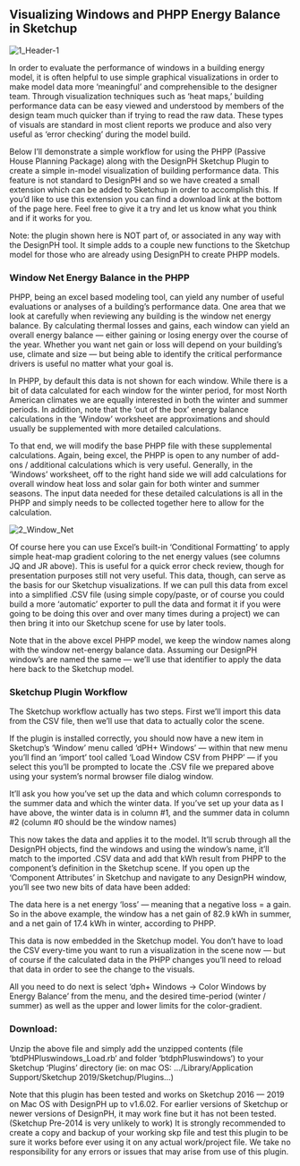 ## Visualizing Windows and PHPP Energy Balance in Sketchup

![1_Header-1](https://github.com/user-attachments/assets/8ac624b4-682c-473b-9308-9205d71522ab)

In order to evaluate the performance of windows in a building energy model, it is often helpful to use simple graphical visualizations in order to make model data more ‘meaningful’ and comprehensible to the designer team. Through visualization techniques such as ‘heat maps,’ building performance data can be easy viewed and understood by members of the design team much quicker than if trying to read the raw data. These types of visuals are standard in most client reports we produce and also very useful as ‘error checking’ during the model build.

Below I’ll demonstrate a simple workflow for using the PHPP (Passive House Planning Package) along with the DesignPH Sketchup Plugin to create a simple in-model visualization of building performance data. This feature is not standard to DesignPH and so we have created a small extension which can be added to Sketchup in order to accomplish this. If you’d like to use this extension you can find a download link at the bottom of the page here. Feel free to give it a try and let us know what you think and if it works for you.

Note: the plugin shown here is NOT part of, or associated in any way with the DesignPH tool. It simple adds to a couple new functions to the Sketchup model for those who are already using DesignPH to create PHPP models.

### Window Net Energy Balance in the PHPP

PHPP, being an excel based modeling tool, can yield any number of useful evaluations or analyses of a building’s performance data. One area that we look at carefully when reviewing any building is the window net energy balance. By calculating thermal losses and gains, each window can yield an overall energy balance — either gaining or losing energy over the course of the year. Whether you want net gain or loss will depend on your building’s use, climate and size — but being able to identify the critical performance drivers is useful no matter what your goal is.

In PHPP, by default this data is not shown for each window. While there is a bit of data calculated for each window for the winter period, for most North American climates we are equally interested in both the winter and summer periods. In addition, note that the ‘out of the box’ energy balance calculations in the ‘Window’ worksheet are approximations and should usually be supplemented with more detailed calculations.

To that end, we will modify the base PHPP file with these supplemental calculations. Again, being excel, the PHPP is open to any number of add-ons / additional calculations which is very useful. Generally, in the ‘Windows’ worksheet, off to the right hand side we will add calculations for overall window heat loss and solar gain for both winter and summer seasons. The input data needed for these detailed calculations is all in the PHPP and simply needs to be collected together here to allow for the calculation.

![2_Window_Net](https://github.com/user-attachments/assets/b5ee878e-ee80-46fd-891a-33c08cf87bfe)

Of course here you can use Excel’s built-in ‘Conditional Formatting’ to apply simple heat-map gradient coloring to the net energy values (see columns JQ and JR above). This is useful for a quick error check review, though for presentation purposes still not very useful. This data, though, can serve as the basis for our Sketchup visualizations. If we can pull this data from excel into a simplified .CSV file (using simple copy/paste, or of course you could build a more ‘automatic’ exporter to pull the data and format it if you were going to be doing this over and over many times during a project) we can then bring it into our Sketchup scene for use by later tools.

Note that in the above excel PHPP model, we keep the window names along with the window net-energy balance data. Assuming our DesignPH window’s are named the same — we’ll use that identifier to apply the data here back to the Sketchup model.

### Sketchup Plugin Workflow

The Sketchup workflow actually has two steps. First we’ll import this data from the CSV file, then we’ll use that data to actually color the scene.

If the plugin is installed correctly, you should now have a new item in Sketchup’s ‘Window’ menu called ‘dPH+ Windows’ — within that new menu you’ll find an ‘import’ tool called ‘Load Window CSV from PHPP’ — if you select this you’ll be prompted to locate the .CSV file we prepared above using your system’s normal browser file dialog window.

It’ll ask you how you’ve set up the data and which column corresponds to the summer data and which the winter data. If you’ve set up your data as I have above, the winter data is in column #1, and the summer data in column #2 (column #0 should be the window names)

This now takes the data and applies it to the model. It’ll scrub through all the DesignPH objects, find the windows and using the window’s name, it’ll match to the imported .CSV data and add that kWh result from PHPP to the component’s definition in the Sketchup scene. If you open up the ‘Component Attributes’ in Sketchup and navigate to any DesignPH window, you’ll see two new bits of data have been added:

The data here is a net energy ‘loss’ — meaning that a negative loss = a gain. So in the above example, the window has a net gain of 82.9 kWh in summer, and a net gain of 17.4 kWh in winter, according to PHPP.

This data is now embedded in the Sketchup model. You don’t have to load the CSV every-time you want to run a visualization in the scene now — but of course if the calculated data in the PHPP changes you’ll need to reload that data in order to see the change to the visuals.

All you need to do next is select ‘dph+ Windows -> Color Windows by Energy Balance’ from the menu, and the desired time-period (winter / summer) as well as the upper and lower limits for the color-gradient.

### Download:

Unzip the above file and simply add the unzipped contents (file ‘btdPHPluswindows_Load.rb‘ and folder ‘btdphPluswindows‘) to your Sketchup ‘Plugins’ directory (ie: on mac OS: …/Library/Application Support/Sketchup 2019/Sketchup/Plugins…)

Note that this plugin has been tested and works on Sketchup 2016 — 2019 on Mac OS with DesignPH up to v1.6.02. For earlier versions of Sketchup or newer versions of DesignPH, it may work fine but it has not been tested. (Sketchup Pre-2014 is very unlikely to work) It is strongly recommended to create a copy and backup of your working skp file and test this plugin to be sure it works before ever using it on any actual work/project file. We take no responsibility for any errors or issues that may arise from use of this plugin.
